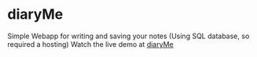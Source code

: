 # diaryMe
Simple Webapp for writing and saving your notes (Using SQL database, so required a hosting)
Watch the live demo at 
<a href="http://www.thenycode.com/diary/index.php">diaryMe</a>

